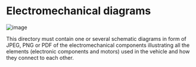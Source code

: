 Electromechanical diagrams
====
![image](https://github.com/upperkiller/Phatom-Car/assets/110359344/ff715253-c026-4853-9627-76ba0e55bcca)

This directory must contain one or several schematic diagrams in form of JPEG, PNG or PDF of the electromechanical components illustrating all the elements (electronic components and motors) used in the vehicle and how they connect to each other.
